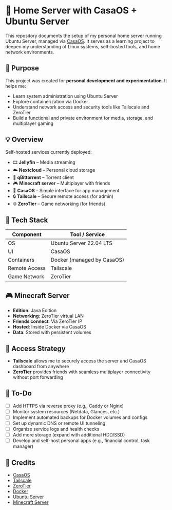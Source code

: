 # 🏡 Home Server with CasaOS + Ubuntu Server

This repository documents the setup of my personal home server running Ubuntu Server, managed via [CasaOS](https://casaos.io/). It serves as a learning project to deepen my understanding of Linux systems, self-hosted tools, and home network environments.

## 🎯 Purpose

This project was created for **personal development and experimentation**. It helps me:

- Learn system administration using Ubuntu Server  
- Explore containerization via Docker  
- Understand network access and security tools like Tailscale and ZeroTier  
- Build a functional and private environment for media, storage, and multiplayer gaming

## 💡 Overview

Self-hosted services currently deployed:

- 🎞️ **Jellyfin** – Media streaming  
- ☁️ **Nextcloud** – Personal cloud storage  
- 🧲 **qBittorrent** – Torrent client  
- 🎮 **Minecraft server** – Multiplayer with friends  
- 🧩 **CasaOS** – Simple interface for app management  
- 🔒 **Tailscale** – Secure remote access (for admin)  
- 🌐 **ZeroTier** – Game networking (for friends)

## 🧰 Tech Stack

| Component    | Tool / Service            |
|--------------|---------------------------|
| OS           | Ubuntu Server 22.04 LTS   |
| UI           | CasaOS                    |
| Containers   | Docker (managed by CasaOS)|
| Remote Access| Tailscale                 |
| Game Network | ZeroTier                  |

## 🎮 Minecraft Server

- **Edition**: Java Edition  
- **Networking**: ZeroTier virtual LAN  
- **Friends connect**: Via ZeroTier IP  
- **Hosted**: Inside Docker via CasaOS  
- **Data**: Stored with persistent volumes

## 🔐 Access Strategy

- **Tailscale** allows me to securely access the server and CasaOS dashboard from anywhere  
- **ZeroTier** provides friends with seamless multiplayer connectivity without port forwarding

## 📌 To-Do

- [ ] Add HTTPS via reverse proxy (e.g., Caddy or Nginx)  
- [ ] Monitor system resources (Netdata, Glances, etc.)  
- [ ] Implement automated backups for Docker volumes and configs  
- [ ] Set up dynamic DNS or remote UI tunneling  
- [ ] Organize service logs and health checks  
- [ ] Add more storage (expand with additional HDD/SSD)  
- [ ] Develop and self-host personal apps (e.g., financial control, task manager)

## 🙌 Credits

- [CasaOS](https://casaos.io/)  
- [Tailscale](https://tailscale.com/)  
- [ZeroTier](https://www.zerotier.com/)  
- [Docker](https://www.docker.com/)  
- [Ubuntu Server](https://ubuntu.com/download/server)  
- [Minecraft Server](https://www.minecraft.net/en-us/download/server)
